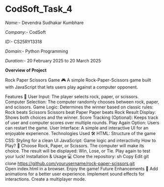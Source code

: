 # CodSoft_Task_4

*Name:-* Devendra Sudhakar Kumbhare 

*Company:-* CodSoft

*ID:-* CS25RY13318

*Domain:-* Python Programming

*Duration:-* 20 February 2025 to 20 March 2025

**Overview of Project**

Rock Paper Scissors Game 🎮
A simple Rock-Paper-Scissors game built with JavaScript that lets users play against a computer opponent.

Features 🚀
User Input: The player selects rock, paper, or scissors.
Computer Selection: The computer randomly chooses between rock, paper, and scissors.
Game Logic: Determines the winner based on classic rules:
Rock beats Scissors
Scissors beat Paper
Paper beats Rock
Result Display: Shows both choices and the winner.
Score Tracking (Optional): Keeps track of user and computer scores over multiple rounds.
Play Again Option: Users can restart the game.
User Interface: A simple and interactive UI for an enjoyable experience.
Technologies Used 🛠
HTML: Structure of the game
CSS: Styling for a clean UI
JavaScript: Game logic and interactivity
How to Play? 🎯
Choose Rock, Paper, or Scissors.
The computer will make its choice.
The result will be displayed: Win, Lose, or Tie.
Play again to test your luck!
Installation & Usage 💻
Clone the repository:
sh
Copy
Edit
git clone https://github.com/yourusername/rock-paper-scissors.git  
Open index.html in a browser.
Enjoy the game!
Future Enhancements 🌟
Add animations for a better user experience.
Implement sound effects for interactions.
Create a multiplayer mode.
